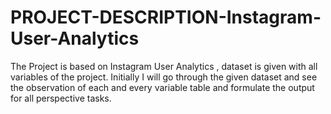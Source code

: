 # PROJECT-DESCRIPTION-Instagram-User-Analytics
The Project is based on Instagram User Analytics , dataset is given with all variables of the project. Initially I will go through the given dataset and see the observation of each and every variable table and formulate the output for all perspective tasks.  

